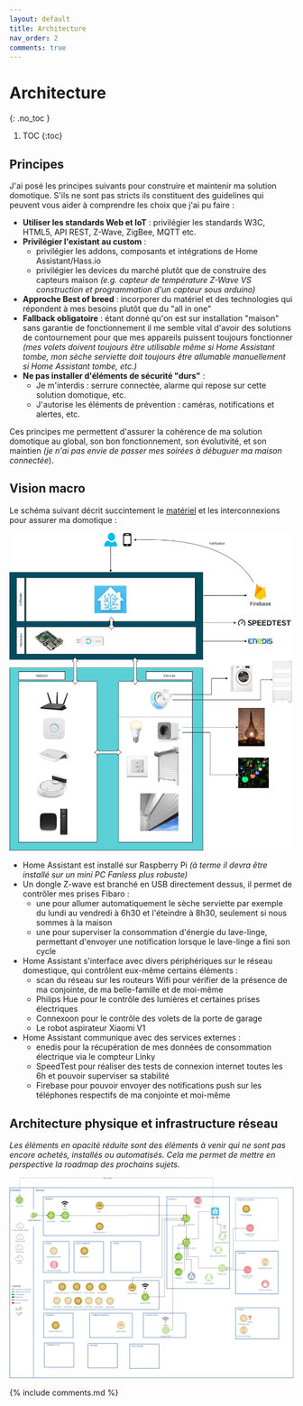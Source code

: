 ```yaml
---
layout: default
title: Architecture
nav_order: 2
comments: true
---
```


# Architecture
{: .no_toc }

1. TOC
{:toc}

## Principes

J'ai posé les principes suivants pour construire et maintenir ma solution domotique. S'ils ne sont pas stricts ils constituent des guidelines qui peuvent vous aider à comprendre les choix que j'ai pu faire :

 - **Utiliser les standards Web et IoT** : privilégier les standards W3C, HTML5, API REST, Z-Wave, ZigBee, MQTT etc.
 - **Privilégier l'existant au custom** : 
   - privilégier les addons, composants et intégrations de Home Assistant/Hass.io 
   - privilégier les devices du marché plutôt que de construire des capteurs maison *(e.g. capteur de température Z-Wave VS construction et programmation d'un capteur sous arduino)*
 - **Approche Best of breed** : incorporer du matériel et des technologies qui répondent à mes besoins plutôt que du "all in one"
 - **Fallback obligatoire** : étant donné qu'on est sur installation "maison" sans garantie de fonctionnement il me semble vital d'avoir des solutions de contournement pour que mes appareils puissent toujours fonctionner *(mes volets doivent toujours être utilisable même si Home Assistant tombe, mon sèche serviette doit toujours être allumable manuellement si Home Assistant tombe, etc.)*
 - **Ne pas installer d'éléments de sécurité "durs"** :
   - Je m'interdis : serrure connectée, alarme qui repose sur cette solution domotique, etc.
   - J'autorise les éléments de prévention : caméras, notifications et alertes, etc.
 
Ces principes me permettent d'assurer la cohérence de ma solution domotique au global, son bon fonctionnement, son évolutivité,  et son maintien *(je n'ai pas envie de passer mes soirées à débuguer ma maison connectée*).



## Vision macro

Le schéma suivant décrit succintement le [matériel](/materiel) et les interconnexions pour assurer ma domotique :

<a href="assets/domotique_architecture_logique.jpg" target="_blank"><img src="assets/domotique_architecture_logique.jpg" /></a>


- Home Assistant est installé sur Raspberry Pi *(à terme il devra être installé sur un mini PC Fanless plus robuste)*
- Un dongle Z-wave est branché en USB directement dessus, il permet de contrôler mes prises Fibaro :
  - une pour allumer automatiquement le sèche serviette par exemple du lundi au vendredi à 6h30 et l'éteindre à 8h30, seulement si nous sommes à la maison
  - une pour superviser la consommation d'énergie du lave-linge, permettant d'envoyer une notification lorsque le lave-linge a fini son cycle
- Home Assistant s'interface avec divers périphériques sur le réseau domestique, qui contrôlent eux-même certains éléments :
  - scan du réseau sur les routeurs Wifi pour vérifier de la présence de ma conjointe, de ma belle-famille et de moi-même
  - Philips Hue pour le contrôle des lumières et certaines prises électriques
  - Connexoon pour le contrôle des volets de la porte de garage
  - Le robot aspirateur Xiaomi V1
- Home Assistant communique avec des services externes :
  - enedis pour la récupération de mes données de consommation électrique via le compteur Linky
  - SpeedTest pour réaliser des tests de connexion internet toutes les 6h et pouvoir superviser sa stabilité
  - Firebase pour pouvoir envoyer des notifications push sur les téléphones respectifs de ma conjointe et moi-même


## Architecture physique et infrastructure réseau

*Les éléments en opacité réduite sont des éléments à venir qui ne sont pas encore achetés, installés ou automatisés. Cela me permet de mettre en perspective la roadmap des prochains sujets.*

<a href="assets/domotique_architecture_physique.jpg" target="_blank"><img src="assets/domotique_architecture_physique.jpg" /></a>

{% include comments.md %}
